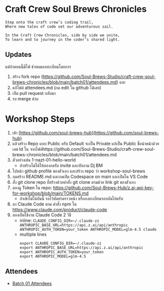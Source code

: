 # Craft Crew Soul Brews Chronicles

    Step onto the craft crew’s coding trail,
    Where new tales of code set our adventurous sail.
    
    In the Craft Crew Chronicles, side by side we unite,
    To learn and to journey in the coder’s shared light.

## Updates

แต่ถ้าตอนนี้มีไฟ  ช่วยผมลงทะเบียนโดยการ

1) สร้าง fork repo (https://github.com/Soul-Brews-Studio/craft-crew-soul-brews-chronicles/blob/main/batch01/attendees.md) และ 
2) แก้ไฟล์ attendees.md (กด edit ใน github ได้เลย)
3) เปิด pull request กลับมา
4) รอ merge ค้าบ

# Workshop Steps

1) เข้า [https://github.com/soul-brews-hub](https://github.com/soul-brews-hub)
2) แล้วสร้าง Repo แบบ Public ครับ Default จะเป็น Private แก้เป็น Public ชื่อนำหน้าด้วย เลข Id ใน จากไฟล์https://github.com/Soul-Brews-Studio/craft-crew-soul-brews-chronicles/blob/main/batch01/attendees.md
3) ตัวอย่างเช่น 1-nazt-01-hello-world
    - ถ้าสร้างไม่ได้ให้ลองกดรับ invite และทักถาม Dj BM
4) ไปหน้า github profile ของตัวเอง และสร้าง repo ว่า workshop-soul-brews
5) กดสร้าง README.md และกดเปิด Codespace on main และเปิดใน VS Code
6) สั่ง git clone repo ที่สร้างด้วยคำสั่ง git clone ตามด้วย link git ของตัวเอง
7) ลองดู Token ใน repo: https://github.com/Soul-Brews-Hub/z.ai-api-key-for-workshop/blob/main/TOKENS.md
    - ถ้าเข้าไม่ได้อันนี้ รอไว้หัดทำคราวหน้า หรือลงทะเบียนรอบถัดไปครับ
8) ลง Claude Code ตาม คำสั่ง npm ใน https://www.claude.com/product/claude-code
9) ลองเปิดใช้งาน Claude Code 2 วิธี
    - ​inline: `CLAUDE_CONFIG_DIR=~/.claude-zz ANTHROPIC_BASE_URL=https://api.z.ai/api/anthropic ANTHROPIC_AUTH_TOKEN=your_token ANTHROPIC_MODEL=glm-4.5 claude`
    - multiple lines
      ```
      export CLAUDE_CONFIG_DIR=~/.claude-zz
      export ANTHROPIC_BASE_URL=https://api.z.ai/api/anthropic
      export ANTHROPIC_AUTH_TOKEN=your_token
      export ANTHROPIC_MODEL=glm-4.5
      ```

## Attendees

- [Batch 01 Attendees](batch01/attendees.md)
